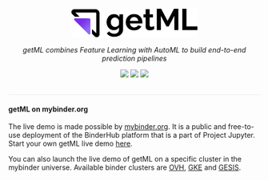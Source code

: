 <p align="center" style="text-align: center;">
    <img width="400" style="width: 50% !important; max-width: 400px;" src="assets/getml_logo.png" />
</p>

<p align="center" style="text-align: center;">
    <i>getML combines Feature Learning with AutoML to build end-to-end prediction pipelines</i>
</p>

<p align="center" style="text-align: center;">
        <a href="https://binder.mybinder.ovh/v2/gh/getml/getml-demo/master?urlpath=lab" target="_blank" alt="mybinder.org">
        <!-- <a href="https://mybinder.org/v2/gh/getml/getml-demo/master?urlpath=lab" target="_blank" alt="mybinder.org"> -->
        <img src="https://mybinder.org/badge_logo.svg" /></a>
        <a href="https://go.getml.com/meetings/alexander-uhlig/call" target="_blank">
        <img src="https://img.shields.io/badge/schedule-a_meeting-blueviolet.svg" /></a>
        <a href="mailto:contact@getml.com" target="_blank">
        <img src="https://img.shields.io/badge/contact-us_by_mail-orange.svg" /></a>
</p>

<br>
<span style="display: block; border-bottom: 1px solid #eaecef;"></span>

#### getML on mybinder.org

The live demo is made possible by [mybinder.org](https://mybinder.readthedocs.io/en/latest/about.html). It is a public and free-to-use deployment of the BinderHub platform that is a part of Project Jupyter. Start your own getML live demo [here](https://mybinder.org/v2/gh/getml/getml-demo/master?urlpath=lab).

You can also launch the live demo of getML on a specific cluster in the mybinder universe. Available binder clusters are
[OVH](https://binder.mybinder.ovh/v2/gh/getml/getml-demo/master?urlpath=lab),
[GKE](https://gke.mybinder.org/v2/gh/getml/getml-demo/master?urlpath=lab) and
[GESIS](https://notebooks.gesis.org/binder/v2/gh/getml/getml-demo/master?urlpath=lab).
